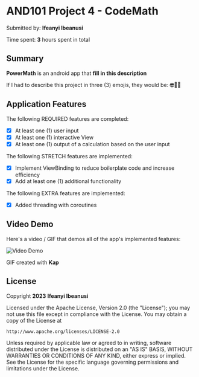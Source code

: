 <!-- (This is a comment) INSTRUCTIONS: Go through this page and fill out any **bolded** entries with their correct values.-->

# AND101 Project 4 - CodeMath

Submitted by: **Ifeanyi Ibeanusi**

Time spent: **3** hours spent in total

## Summary

**PowerMath** is an android app that **fill in this description**

If I had to describe this project in three (3) emojis, they would be: **🤓💙😌**

## Application Features

The following REQUIRED features are completed:

- [X] At least one (1) user input
- [X] At least one (1) interactive View
- [X] At least one (1) output of a calculation based on the user input

The following STRETCH features are implemented:

- [X] Implement ViewBinding to reduce boilerplate code and increase efficiency
- [X] Add at least one (1) additional functionality

The following EXTRA features are implemented:

- [X] Added threading with coroutines

## Video Demo

Here's a video / GIF that demos all of the app's implemented features:

<img src='https://github.com/obscure-star/CodeMath/blob/master/submission_gif.gif' title='Video Demo' width='' alt='Video Demo' />

GIF created with **Kap**


## License

Copyright **2023** **Ifeanyi Ibeanusi**

Licensed under the Apache License, Version 2.0 (the "License");
you may not use this file except in compliance with the License.
You may obtain a copy of the License at

    http://www.apache.org/licenses/LICENSE-2.0

Unless required by applicable law or agreed to in writing, software
distributed under the License is distributed on an "AS IS" BASIS,
WITHOUT WARRANTIES OR CONDITIONS OF ANY KIND, either express or implied.
See the License for the specific language governing permissions and
limitations under the License.
